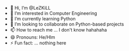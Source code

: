 - 👋 Hi, I’m @LeZKiLL
- 👀 I’m interested in Computer Engineering
- 🌱 I’m currently learning Python
- 💞️ I’m looking to collaborate on Python-based projects
- 📫 How to reach me ... I don't know hahahaha
- 😄 Pronouns: He/HIm
- ⚡ Fun fact: ... nothing here

<!---
LeZKiLL/LeZKiLL is a ✨ special ✨ repository because its `README.md` (this file) appears on your GitHub profile.
You can click the Preview link to take a look at your changes.
--->
